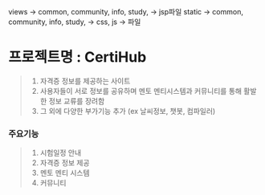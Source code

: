 views -> common, community, info, study, -> jsp파일
static -> common, community, info, study, -> css, js -> 파일


# 프로젝트명 : CertiHub


> 1. 자격증 정보를 제공하는 사이트
> 2. 사용자들이 서로 정보를 공유하며 멘토 멘티시스템과 커뮤니티를 통해 활발한 정보 교류를 장려함
> 3. 그 외에 다양한 부가기능 추가 (ex 날씨정보, 챗봇, 컴파일러)

### 주요기능
> 1. 시험일정 안내
> 2. 자격증 정보 제공
> 3. 멘토 멘티 시스템
> 4. 커뮤니티
>
>
